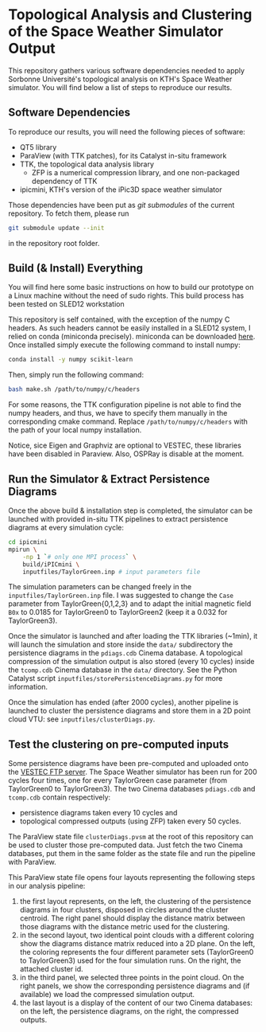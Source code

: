 Topological Analysis and Clustering of the Space Weather Simulator Output
=========================================================================

This repository gathers various software dependencies needed to apply
Sorbonne Université's topological analysis on KTH's Space Weather
simulator. You will find below a list of steps to reproduce our
results.

Software Dependencies
---------------------

To reproduce our results, you will need the following pieces of
software:
* QT5 library
* ParaView (with TTK patches), for its Catalyst in-situ framework
* TTK, the topological data analysis library
  + ZFP is a numerical compression library, and one non-packaged dependency of TTK
* ipicmini, KTH's version of the iPic3D space weather simulator

Those dependencies have been put as *git submodules* of the current
repository. To fetch them, please run

```sh
git submodule update --init
```
in the repository root folder.


Build (& Install) Everything
----------------------------

You will find here some basic instructions on how to build our
prototype on a Linux machine without the need of sudo rights.
This build process has been tested on SLED12 workstation

This repository is self contained, with the exception of the numpy C headers.
As such headers cannot be easily installed in a SLED12 system, I relied on conda (miniconda precisely).
miniconda can be downloaded [here](https://docs.conda.io/en/latest/miniconda.html).
Once installed simply execute the following command to install numpy:

```sh
conda install -y numpy scikit-learn 
```
Then, simply run the following command:

```sh
bash make.sh /path/to/numpy/c/headers
```
For some reasons, the TTK configuration pipeline is not able to find the numpy headers, and thus, we have to specify them manually in the corresponding cmake command. Replace `/path/to/numpy/c/headers` with the path of your local numpy installation.

Notice, sice Eigen and Graphviz are optional to VESTEC, these libraries have been disabled in Paraview.
Also, OSPRay is disable at the moment.


Run the Simulator & Extract Persistence Diagrams
------------------------------------------------

Once the above build & installation step is completed, the simulator
can be launched with provided in-situ TTK pipelines to extract
persistence diagrams at every simulation cycle:

```sh
cd ipicmini
mpirun \
    -np 1 `# only one MPI process` \
    build/iPICmini \
    inputfiles/TaylorGreen.inp # input parameters file
```

The simulation parameters can be changed freely in the
`inputfiles/TaylorGreen.inp` file. I was suggested to change the
`Case` parameter from TaylorGreen{0,1,2,3} and to adapt the
initial magnetic field `B0x` to 0.0185 for TaylorGreen0 to
TaylorGreen2 (keep it a 0.032 for TaylorGreen3).

Once the simulator is launched and after loading the TTK libraries
(~1min), it will launch the simulation and store inside the `data/`
subdirectory the persistence diagrams in the `pdiags.cdb` Cinema
database. A topological compression of the simulation output is also
stored (every 10 cycles) inside the `tcomp.cdb` Cinema database in the
`data/` directory. See the Python Catalyst script
`inputfiles/storePersistenceDiagrams.py` for more information.

Once the simulation has ended (after 2000 cycles), another pipeline is
launched to cluster the persistence diagrams and store them in a
2D point cloud VTU: see `inputfiles/clusterDiags.py`.

Test the clustering on pre-computed inputs
------------------------------------------

Some persistence diagrams have been pre-computed and uploaded onto the
[VESTEC FTP server](ftp://ftp.dlr.de/datasets/persistence_diagrams/).
The Space Weather simulator has been run for 200 cycles four times,
one for every TaylorGreen case parameter (from TaylorGreen0 to
TaylorGreen3).
 The two Cinema databases `pdiags.cdb` and `tcomp.cdb`
contain respectively:
* persistence diagrams taken every 10 cycles and
* topological compressed outputs (using ZFP) taken every 50 cycles.

The ParaView state file `clusterDiags.pvsm` at the root of this
repository can be used to cluster those pre-computed data. Just fetch
the two Cinema databases, put them in the same folder as the state
file and run the pipeline with ParaView.

This ParaView state file opens four layouts representing the following
steps in our analysis pipeline:

1. the first layout represents, on the left, the clustering of the
   persistence diagrams in four clusters, disposed in circles around
   the cluster centroid. The right panel should display the distance
   matrix between those diagrams with the distance metric used for the
   clustering.
2. in the second layout, two identical point clouds with a different
   coloring show the diagrams distance matrix reduced into a 2D
   plane. On the left, the coloring represents the four different
   parameter sets (TaylorGreen0 to TaylorGreen3) used for the four
   simulation runs. On the right, the attached cluster id.
3. in the third panel, we selected three points in the point cloud. On
   the right panels, we show the corresponding persistence diagrams
   and (if available) we load the compressed simulation output.
4. the last layout is a display of the content of our two Cinema
   databases: on the left, the persistence diagrams, on the right, the
   compressed outputs.
